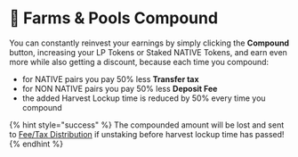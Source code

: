 # 🚜 Farms & Pools Compound

You can constantly reinvest your earnings by simply clicking the **Compound** button, increasing your LP Tokens or Staked NATIVE Tokens, and earn even more while also getting a discount, because each time you compound:

* for NATIVE pairs you pay 50% less **Transfer tax** 
* for NON NATIVE pairs you pay 50% less **Deposit Fee**
* the added Harvest Lockup time is reduced by 50% every time you compound

{% hint style="success" %}
The compounded amount will be lost and sent to [Fee/Tax Distribution](deposit-fee-redistribution.md) if unstaking before harvest lockup time has passed!
{% endhint %}

